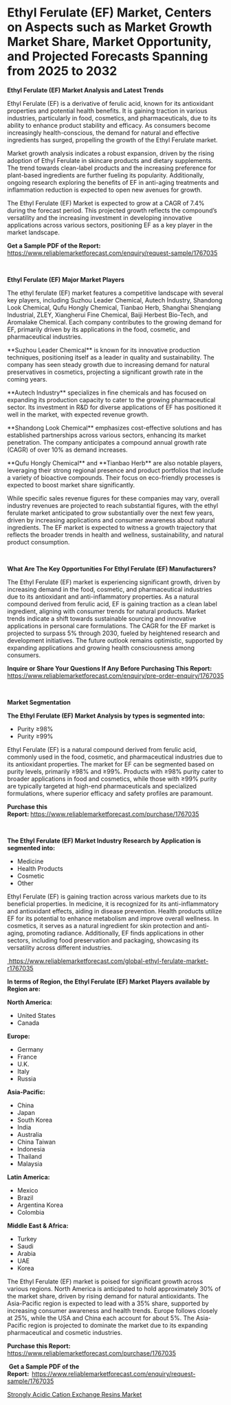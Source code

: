 <p><h1>Ethyl Ferulate (EF) Market, Centers on Aspects such as Market Growth Market Share, Market Opportunity, and Projected Forecasts Spanning from 2025 to 2032</h1></p><p><strong>Ethyl Ferulate (EF) Market Analysis and Latest Trends</strong></p>
<p><p>Ethyl Ferulate (EF) is a derivative of ferulic acid, known for its antioxidant properties and potential health benefits. It is gaining traction in various industries, particularly in food, cosmetics, and pharmaceuticals, due to its ability to enhance product stability and efficacy. As consumers become increasingly health-conscious, the demand for natural and effective ingredients has surged, propelling the growth of the Ethyl Ferulate market.</p><p>Market growth analysis indicates a robust expansion, driven by the rising adoption of Ethyl Ferulate in skincare products and dietary supplements. The trend towards clean-label products and the increasing preference for plant-based ingredients are further fueling its popularity. Additionally, ongoing research exploring the benefits of EF in anti-aging treatments and inflammation reduction is expected to open new avenues for growth.</p><p>The Ethyl Ferulate (EF) Market is expected to grow at a CAGR of 7.4% during the forecast period. This projected growth reflects the compound’s versatility and the increasing investment in developing innovative applications across various sectors, positioning EF as a key player in the market landscape.</p></p>
<p><strong>Get a Sample PDF of the Report:&nbsp;</strong> <a href="https://www.reliablemarketforecast.com/enquiry/request-sample/1767035?utm_campaign=2224&utm_medium=2&utm_source=Github&utm_content=ia&utm_term=02022025&utm_id=ethyl-ferulate-ef">https://www.reliablemarketforecast.com/enquiry/request-sample/1767035</a></p>
<p>&nbsp;</p>
<p><strong>Ethyl Ferulate (EF) Major Market Players</strong></p>
<p><p>The ethyl ferulate (EF) market features a competitive landscape with several key players, including Suzhou Leader Chemical, Autech Industry, Shandong Look Chemical, Qufu Hongly Chemical, Tianbao Herb, Shanghai Shenqiang Industrial, ZLEY, Xiangherui Fine Chemical, Baiji Herbest Bio-Tech, and Aromalake Chemical. Each company contributes to the growing demand for EF, primarily driven by its applications in the food, cosmetic, and pharmaceutical industries.</p><p>**Suzhou Leader Chemical** is known for its innovative production techniques, positioning itself as a leader in quality and sustainability. The company has seen steady growth due to increasing demand for natural preservatives in cosmetics, projecting a significant growth rate in the coming years.</p><p>**Autech Industry** specializes in fine chemicals and has focused on expanding its production capacity to cater to the growing pharmaceutical sector. Its investment in R&D for diverse applications of EF has positioned it well in the market, with expected revenue growth.</p><p>**Shandong Look Chemical** emphasizes cost-effective solutions and has established partnerships across various sectors, enhancing its market penetration. The company anticipates a compound annual growth rate (CAGR) of over 10% as demand increases.</p><p>**Qufu Hongly Chemical** and **Tianbao Herb** are also notable players, leveraging their strong regional presence and product portfolios that include a variety of bioactive compounds. Their focus on eco-friendly processes is expected to boost market share significantly.</p><p>While specific sales revenue figures for these companies may vary, overall industry revenues are projected to reach substantial figures, with the ethyl ferulate market anticipated to grow substantially over the next few years, driven by increasing applications and consumer awareness about natural ingredients. The EF market is expected to witness a growth trajectory that reflects the broader trends in health and wellness, sustainability, and natural product consumption.</p></p>
<p>&nbsp;</p>
<p><strong>What Are The Key Opportunities For Ethyl Ferulate (EF) Manufacturers?</strong></p>
<p><p>The Ethyl Ferulate (EF) market is experiencing significant growth, driven by increasing demand in the food, cosmetic, and pharmaceutical industries due to its antioxidant and anti-inflammatory properties. As a natural compound derived from ferulic acid, EF is gaining traction as a clean label ingredient, aligning with consumer trends for natural products. Market trends indicate a shift towards sustainable sourcing and innovative applications in personal care formulations. The CAGR for the EF market is projected to surpass 5% through 2030, fueled by heightened research and development initiatives. The future outlook remains optimistic, supported by expanding applications and growing health consciousness among consumers.</p></p>
<p><strong>Inquire or Share Your Questions If Any Before Purchasing This Report:</strong> <a href="https://www.reliablemarketforecast.com/enquiry/pre-order-enquiry/1767035?utm_campaign=2224&utm_medium=2&utm_source=Github&utm_content=ia&utm_term=02022025&utm_id=ethyl-ferulate-ef">https://www.reliablemarketforecast.com/enquiry/pre-order-enquiry/1767035</a></p>
<p>&nbsp;</p>
<p><strong>Market Segmentation</strong></p>
<p><strong>The Ethyl Ferulate (EF) Market Analysis by types is segmented into:</strong></p>
<p><ul><li>Purity ≥98%</li><li>Purity ≥99%</li></ul></p>
<p><p>Ethyl Ferulate (EF) is a natural compound derived from ferulic acid, commonly used in the food, cosmetic, and pharmaceutical industries due to its antioxidant properties. The market for EF can be segmented based on purity levels, primarily ≥98% and ≥99%. Products with ≥98% purity cater to broader applications in food and cosmetics, while those with ≥99% purity are typically targeted at high-end pharmaceuticals and specialized formulations, where superior efficacy and safety profiles are paramount.</p></p>
<p><strong>Purchase this Report:&nbsp;</strong><a href="https://www.reliablemarketforecast.com/purchase/1767035?utm_campaign=2224&utm_medium=2&utm_source=Github&utm_content=ia&utm_term=02022025&utm_id=ethyl-ferulate-ef">https://www.reliablemarketforecast.com/purchase/1767035</a></p>
<p>&nbsp;</p>
<p><strong>The Ethyl Ferulate (EF) Market Industry Research by Application is segmented into:</strong></p>
<p><ul><li>Medicine</li><li>Health Products</li><li>Cosmetic</li><li>Other</li></ul></p>
<p><p>Ethyl Ferulate (EF) is gaining traction across various markets due to its beneficial properties. In medicine, it is recognized for its anti-inflammatory and antioxidant effects, aiding in disease prevention. Health products utilize EF for its potential to enhance metabolism and improve overall wellness. In cosmetics, it serves as a natural ingredient for skin protection and anti-aging, promoting radiance. Additionally, EF finds applications in other sectors, including food preservation and packaging, showcasing its versatility across different industries.</p></p>
<p><a href="https://www.reliablemarketforecast.com/global-ethyl-ferulate-market-r1767035?utm_campaign=2224&utm_medium=2&utm_source=Github&utm_content=ia&utm_term=02022025&utm_id=ethyl-ferulate-ef">&nbsp;https://www.reliablemarketforecast.com/global-ethyl-ferulate-market-r1767035</a></p>
<p><strong>In terms of Region, the Ethyl Ferulate (EF) Market Players available by Region are:</strong></p>
<p>
    <p> <strong> North America: </strong>
        <ul>
            <li>United States</li>
            <li>Canada</li>
        </ul>
        </p> 
    <p> <strong> Europe: </strong>
        <ul>
            <li>Germany</li>
            <li>France</li>
            <li>U.K.</li>
            <li>Italy</li>
            <li>Russia</li>
        </ul>
        </p> 
    <p> <strong> Asia-Pacific: </strong>
        <ul>
            <li>China</li>
            <li>Japan</li>
            <li>South Korea</li>
            <li>India</li>
            <li>Australia</li>
            <li>China Taiwan</li>
            <li>Indonesia</li>
            <li>Thailand</li>
            <li>Malaysia</li>
        </ul>
        </p> 
    <p> <strong> Latin America: </strong>
        <ul>
            <li>Mexico</li>
            <li>Brazil</li>
            <li>Argentina Korea</li>
            <li>Colombia</li>
        </ul>
        </p> 
    <p> <strong> Middle East & Africa: </strong>
        <ul>
            <li>Turkey</li>
            <li>Saudi</li>
            <li>Arabia</li>
            <li>UAE</li>
            <li>Korea</li>
        </ul>
    </p>
    </p>
<p><p>The Ethyl Ferulate (EF) market is poised for significant growth across various regions. North America is anticipated to hold approximately 30% of the market share, driven by rising demand for natural antioxidants. The Asia-Pacific region is expected to lead with a 35% share, supported by increasing consumer awareness and health trends. Europe follows closely at 25%, while the USA and China each account for about 5%. The Asia-Pacific region is projected to dominate the market due to its expanding pharmaceutical and cosmetic industries.</p></p>
<p><strong>Purchase this Report: </strong><a href="https://www.reliablemarketforecast.com/purchase/1767035?utm_campaign=2224&utm_medium=2&utm_source=Github&utm_content=ia&utm_term=02022025&utm_id=ethyl-ferulate-ef">https://www.reliablemarketforecast.com/purchase/1767035</a></p>
<p>&nbsp;<strong>Get a Sample PDF of the Report:&nbsp;&nbsp;</strong><a href="https://www.reliablemarketforecast.com/enquiry/request-sample/1767035?utm_campaign=2224&utm_medium=2&utm_source=Github&utm_content=ia&utm_term=02022025&utm_id=ethyl-ferulate-ef">https://www.reliablemarketforecast.com/enquiry/request-sample/1767035</a></p>
<p><strong></strong></p>
<p><p><a href="https://github.com/gerdabatiskzv9/Market-Research-Report-List-1/blob/main/strongly-acidic-cation-exchange-resins-market.md?utm_campaign=2224&utm_medium=2&utm_source=Github&utm_content=ia&utm_term=02022025&utm_id=ethyl-ferulate-ef">Strongly Acidic Cation Exchange Resins Market</a></p></p>